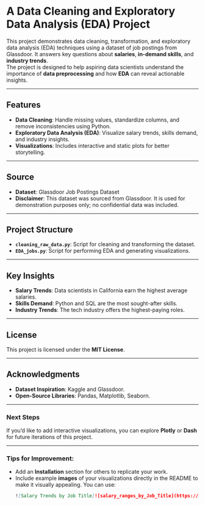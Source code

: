 # **A Data Cleaning and Exploratory Data Analysis (EDA) Project**

This project demonstrates data cleaning, transformation, and exploratory data analysis (EDA) techniques using a dataset of job postings from Glassdoor. It answers key questions about **salaries**, **in-demand skills**, and **industry trends**.  
The project is designed to help aspiring data scientists understand the importance of **data preprocessing** and how **EDA** can reveal actionable insights.

---

## **Features**
- **Data Cleaning**: Handle missing values, standardize columns, and remove inconsistencies using Python.
- **Exploratory Data Analysis (EDA)**: Visualize salary trends, skills demand, and industry insights.
- **Visualizations**: Includes interactive and static plots for better storytelling.

---

## **Source**
- **Dataset**: Glassdoor Job Postings Dataset  
- **Disclaimer**: This dataset was sourced from Glassdoor. It is used for demonstration purposes only; no confidential data was included.

---

## **Project Structure**
- **`cleaning_raw_data.py`**: Script for cleaning and transforming the dataset.  
- **`EDA_jobs.py`**: Script for performing EDA and generating visualizations.

---

## **Key Insights**
- **Salary Trends**: Data scientists in California earn the highest average salaries.  
- **Skills Demand**: Python and SQL are the most sought-after skills.  
- **Industry Trends**: The tech industry offers the highest-paying roles.

---

## **License**
This project is licensed under the **MIT License**.

---

## **Acknowledgments**
- **Dataset Inspiration**: Kaggle and Glassdoor.  
- **Open-Source Libraries**: Pandas, Matplotlib, Seaborn.

---

### **Next Steps**
If you’d like to add interactive visualizations, you can explore **Plotly** or **Dash** for future iterations of this project.

---

### Tips for Improvement:
- Add an **Installation** section for others to replicate your work.  
- Include example **images** of your visualizations directly in the README to make it visually appealing. You can use:
   ```markdown
   ![Salary Trends by Job Title]![salary_ranges_by_Job_Title](https://github.com/user-attachments/assets/878b9510-1207-47df-b218-6654ec240cad)

   ```
